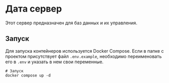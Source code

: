 # Дата сервер

Этот сервер предназначен для баз данных и их управления.

## Запуск

Для запуска контейнеров используется Docker Compose. Если в папке с проектом присутствует файл `.env.example`, необходимо переименовать его в `.env` и указать в нем свои переменные.

```shell
# Запуск
docker compose up -d
```